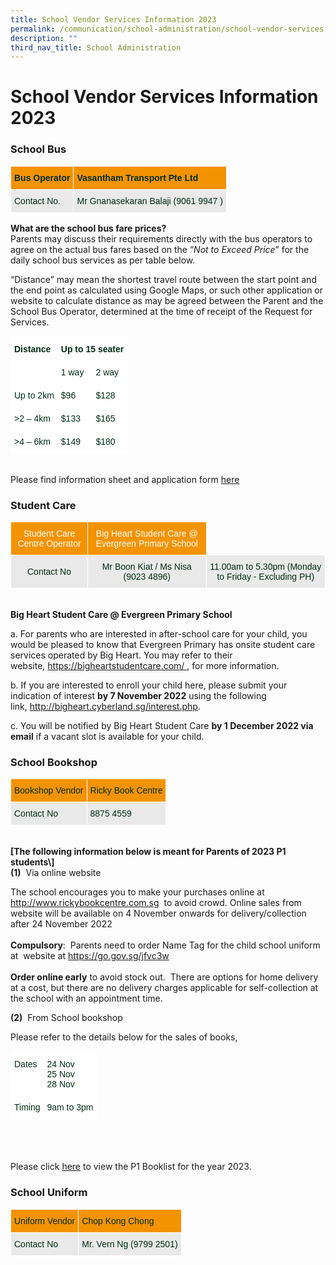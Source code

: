 ```yaml
---
title: School Vendor Services Information 2023
permalink: /communication/school-administration/school-vendor-services-information-2023/
description: ""
third_nav_title: School Administration
---
```

# **School Vendor Services Information 2023**

<h3>School Bus</h3>
<table style="border-collapse:collapse;border-spacing:0" class="tg"><thead><tr><th style="background-color:#F39300;border-color:#ffffff;border-style:solid;border-width:1px;color:#002D13;font-family:Arial, sans-serif;font-size:14px;font-weight:bold;overflow:hidden;padding:10px 5px;text-align:left;vertical-align:top;word-break:normal">Bus Operator </th><th style="background-color:#F39300;border-color:#ffffff;border-style:solid;border-width:1px;color:#002D13;font-family:Arial, sans-serif;font-size:14px;font-weight:bold;overflow:hidden;padding:10px 5px;text-align:left;vertical-align:top;word-break:normal">Vasantham Transport Pte Ltd</th></tr></thead><tbody><tr><td style="background-color:#E9E9E9;border-color:#ffffff;border-style:solid;border-width:1px;color:#002D13;font-family:Arial, sans-serif;font-size:14px;overflow:hidden;padding:10px 5px;text-align:left;vertical-align:top;word-break:normal">Contact No.</td><td style="background-color:#E9E9E9;border-color:#ffffff;border-style:solid;border-width:1px;color:#002D13;font-family:Arial, sans-serif;font-size:14px;overflow:hidden;padding:10px 5px;text-align:left;vertical-align:top;word-break:normal">Mr Gnanasekaran Balaji  (9061 9947 )</td></tr></tbody></table>


<b>What are the school bus fare prices?</b>  
Parents may discuss their requirements directly with the bus operators to agree on the actual bus fares based on the “_Not to Exceed Price_” for the daily school bus services as per table below.

“Distance” may mean the shortest travel route between the start point and the end point as calculated using Google Maps, or such other application or website to calculate distance as may be agreed between the Parent and the School Bus Operator, determined at the time of receipt of the Request for Services.

<table style="border-collapse:collapse;border-spacing:0" class="tg"><thead><tr><th style="background-color:#FFF;border-color:#ffffff;border-style:solid;border-width:1px;color:#002D13;font-family:Arial, sans-serif;font-size:14px;font-weight:bold;overflow:hidden;padding:10px 5px;text-align:left;vertical-align:top;word-break:normal" rowspan="2">Distance</th><th style="background-color:#FFF;border-color:#ffffff;border-style:solid;border-width:1px;color:#002D13;font-family:Arial, sans-serif;font-size:14px;font-weight:bold;overflow:hidden;padding:10px 5px;text-align:left;vertical-align:top;word-break:normal" colspan="2">Up to 15 seater</th></tr><tr><th style="background-color:#FFF;border-color:#ffffff;border-style:solid;border-width:1px;color:#002D13;font-family:Arial, sans-serif;font-size:14px;font-weight:normal;overflow:hidden;padding:10px 5px;text-align:left;vertical-align:top;word-break:normal">1 way</th><th style="background-color:#FFF;border-color:#ffffff;border-style:solid;border-width:1px;color:#002D13;font-family:Arial, sans-serif;font-size:14px;font-weight:normal;overflow:hidden;padding:10px 5px;text-align:left;vertical-align:top;word-break:normal">2 way</th></tr></thead><tbody><tr><td style="background-color:#FFF;border-color:#ffffff;border-style:solid;border-width:1px;color:#002D13;font-family:Arial, sans-serif;font-size:14px;overflow:hidden;padding:10px 5px;text-align:left;vertical-align:top;word-break:normal">Up to 2km</td><td style="background-color:#FFF;border-color:#ffffff;border-style:solid;border-width:1px;color:#002D13;font-family:Arial, sans-serif;font-size:14px;overflow:hidden;padding:10px 5px;text-align:left;vertical-align:top;word-break:normal">$96</td><td style="background-color:#FFF;border-color:#ffffff;border-style:solid;border-width:1px;color:#002D13;font-family:Arial, sans-serif;font-size:14px;overflow:hidden;padding:10px 5px;text-align:left;vertical-align:top;word-break:normal">$128</td></tr><tr><td style="background-color:#FFF;border-color:#ffffff;border-style:solid;border-width:1px;color:#002D13;font-family:Arial, sans-serif;font-size:14px;overflow:hidden;padding:10px 5px;text-align:left;vertical-align:top;word-break:normal">&gt;2 – 4km</td><td style="background-color:#FFF;border-color:#ffffff;border-style:solid;border-width:1px;color:#002D13;font-family:Arial, sans-serif;font-size:14px;overflow:hidden;padding:10px 5px;text-align:left;vertical-align:top;word-break:normal">$133</td><td style="background-color:#FFF;border-color:#ffffff;border-style:solid;border-width:1px;color:#002D13;font-family:Arial, sans-serif;font-size:14px;overflow:hidden;padding:10px 5px;text-align:left;vertical-align:top;word-break:normal">$165</td></tr><tr><td style="background-color:#FFF;border-color:#ffffff;border-style:solid;border-width:1px;color:#002D13;font-family:Arial, sans-serif;font-size:14px;overflow:hidden;padding:10px 5px;text-align:left;vertical-align:top;word-break:normal">&gt;4 – 6km</td><td style="background-color:#FFF;border-color:#ffffff;border-style:solid;border-width:1px;color:#002D13;font-family:Arial, sans-serif;font-size:14px;overflow:hidden;padding:10px 5px;text-align:left;vertical-align:top;word-break:normal">$149</td><td style="background-color:#FFF;border-color:#ffffff;border-style:solid;border-width:1px;color:#002D13;font-family:Arial, sans-serif;font-size:14px;overflow:hidden;padding:10px 5px;text-align:left;vertical-align:top;word-break:normal">$180</td></tr></tbody></table>
<br>
Please find information sheet and application form <a href="/files/School%20Bus%20Information%20%20Request%20Form%20-%202023.pdf">here</a>

<h3>Student Care</h3>
<table style="border-collapse:collapse;border-spacing:0" class="tg"><thead><tr><th style="background-color:#F39300;border-color:#ffffff;border-style:solid;border-width:1px;color:#FFF;font-family:Arial, sans-serif;font-size:14px;font-weight:normal;overflow:hidden;padding:10px 5px;text-align:center;vertical-align:middle;word-break:normal"><span style="color:#FFF;background-color:#F39300">Student Care Centre Operator</span></th><th style="background-color:#F39300;border-color:#ffffff;border-style:solid;border-width:1px;color:#FFF;font-family:Arial, sans-serif;font-size:14px;font-weight:normal;overflow:hidden;padding:10px 5px;text-align:center;vertical-align:middle;word-break:normal"><span style="color:#FFF;background-color:#F39300">Big Heart Student Care @ Evergreen Primary School</span></th><th style="border-color:#ffffff;border-style:solid;border-width:1px;font-family:Arial, sans-serif;font-size:14px;font-weight:normal;overflow:hidden;padding:10px 5px;text-align:left;vertical-align:top;word-break:normal"></th></tr></thead><tbody><tr><td style="background-color:#E9E9E9;border-color:#ffffff;border-style:solid;border-width:1px;color:#002D13;font-family:Arial, sans-serif;font-size:14px;overflow:hidden;padding:10px 5px;text-align:center;vertical-align:middle;word-break:normal"><span style="color:#002D13;background-color:#E9E9E9"> Contact No</span></td><td style="background-color:#E9E9E9;border-color:#ffffff;border-style:solid;border-width:1px;color:#002D13;font-family:Arial, sans-serif;font-size:14px;overflow:hidden;padding:10px 5px;text-align:center;vertical-align:top;word-break:normal"> Mr Boon Kiat / Ms Nisa (9023 4896)</td><td style="background-color:#E9E9E9;border-color:#ffffff;border-style:solid;border-width:1px;color:#002D13;font-family:Arial, sans-serif;font-size:14px;overflow:hidden;padding:10px 5px;text-align:center;vertical-align:middle;word-break:normal"><span style="color:#002D13;background-color:#E9E9E9">11.00am to 5.30pm (Monday to Friday - Excluding PH)</span></td></tr></tbody></table><br>
<b>Big Heart Student Care @ Evergreen Primary School</b> 

a. For parents who are interested in after-school care for your child, you would be pleased to know that Evergreen Primary has onsite student care services operated by Big Heart. You may refer to their website, <a href="https://bigheartstudentcare.com">https://bigheartstudentcare.com/ </a>, for more information.

b. If you are interested to enroll your child here, please submit your indication of interest **by 7 November 2022** using the following link, <a href="http://bigheart.cyberland.sg/interest.php">http://bigheart.cyberland.sg/interest.php</a>.

c. You will be notified by Big Heart Student Care <b>by 1 December 2022 via email</b> if a vacant slot is available for your child.

<h3>School Bookshop</h3>
<table style="border-collapse:collapse;border-spacing:0" class="tg"><thead><tr><th style="background-color:#F39300;border-color:#ffffff;border-style:solid;border-width:1px;color:#002D13;font-family:Arial, sans-serif;font-size:14px;font-weight:normal;overflow:hidden;padding:10px 5px;text-align:left;vertical-align:top;word-break:normal">Bookshop Vendor</th><th style="background-color:#F39300;border-color:#ffffff;border-style:solid;border-width:1px;color:#002D13;font-family:Arial, sans-serif;font-size:14px;font-weight:normal;overflow:hidden;padding:10px 5px;text-align:left;vertical-align:top;word-break:normal">Ricky Book Centre</th></tr></thead><tbody><tr><td style="background-color:#E9E9E9;border-color:#ffffff;border-style:solid;border-width:1px;color:#002D13;font-family:Arial, sans-serif;font-size:14px;overflow:hidden;padding:10px 5px;text-align:left;vertical-align:top;word-break:normal">Contact No</td><td style="background-color:#E9E9E9;border-color:#ffffff;border-style:solid;border-width:1px;color:#002D13;font-family:Arial, sans-serif;font-size:14px;overflow:hidden;padding:10px 5px;text-align:left;vertical-align:top;word-break:normal">8875 4559</td></tr></tbody></table>
<br>
<b>[The following information below is meant for Parents of 2023 P1 students\]</b><br>
<b>(1)</b>   Via online website

The school encourages you to make your purchases online at <a href="www.rickybookcentre.com.sg"> http://www.rickybookcentre.com.sg</a>  to avoid crowd. Online sales from website will be available on 4 November onwards for delivery/collection after 24 November 2022<br><br><b>Compulsory</b>:  Parents need to order Name Tag for the child school uniform at  website at <a href="https://go.gov.sg/jfvc3w">https://go.gov.sg/jfvc3w</a><br><br><b>Order online early</b> to avoid stock out.  There are options for home delivery at a cost, but there are no delivery charges applicable for self-collection at the school with an appointment time.  

<b>(2)</b>  From School bookshop 

Please refer to the details below for the sales of books,  
<table style="border-collapse:collapse;border-spacing:0" class="tg"><thead><tr><th style="background-color:#FFF;border-color:#ffffff;border-style:solid;border-width:1px;color:#002D13;font-family:Arial, sans-serif;font-size:14px;font-weight:normal;overflow:hidden;padding:10px 5px;text-align:left;vertical-align:top;word-break:normal"><span style="font-weight:normal">Dates</span></th><th style="background-color:#FFF;border-color:#ffffff;border-style:solid;border-width:1px;color:#002D13;font-family:Arial, sans-serif;font-size:14px;font-weight:normal;overflow:hidden;padding:10px 5px;text-align:left;vertical-align:top;word-break:normal">24 Nov <br>25 Nov<br>28 Nov</th></tr></thead><tbody><tr><td style="background-color:#FFF;border-color:#ffffff;border-style:solid;border-width:1px;color:#002D13;font-family:Arial, sans-serif;font-size:14px;overflow:hidden;padding:10px 5px;text-align:left;vertical-align:top;word-break:normal">Timing</td><td style="background-color:#FFF;border-color:#ffffff;border-style:solid;border-width:1px;color:#002D13;font-family:Arial, sans-serif;font-size:14px;overflow:hidden;padding:10px 5px;text-align:left;vertical-align:top;word-break:normal"> 9am to 3pm</td></tr></tbody></table><br><br><br>
Please click <a href="/files/Evergreen%20Primary%20School%20-%20Booklist%20for%20AY2023%20%20P1.pdf">here</a> to view the P1 Booklist for the year 2023.

<h3>School Uniform</h3>
<table style="border-collapse:collapse;border-spacing:0" class="tg"><thead><tr><th style="background-color:#F39300;border-color:#ffffff;border-style:solid;border-width:1px;color:#002D13;font-family:Arial, sans-serif;font-size:14px;font-weight:normal;overflow:hidden;padding:10px 5px;text-align:left;vertical-align:top;word-break:normal">Uniform Vendor</th><th style="background-color:#F39300;border-color:#ffffff;border-style:solid;border-width:1px;color:#002D13;font-family:Arial, sans-serif;font-size:14px;font-weight:normal;overflow:hidden;padding:10px 5px;text-align:left;vertical-align:top;word-break:normal">Chop Kong Chong</th></tr></thead><tbody><tr><td style="background-color:#E9E9E9;border-color:#ffffff;border-style:solid;border-width:1px;color:#002D13;font-family:Arial, sans-serif;font-size:14px;overflow:hidden;padding:10px 5px;text-align:left;vertical-align:top;word-break:normal">Contact No</td><td style="background-color:#E9E9E9;border-color:#ffffff;border-style:solid;border-width:1px;color:#002D13;font-family:Arial, sans-serif;font-size:14px;overflow:hidden;padding:10px 5px;text-align:left;vertical-align:top;word-break:normal">Mr. Vern Ng  (9799 2501)</td></tr></tbody></table>